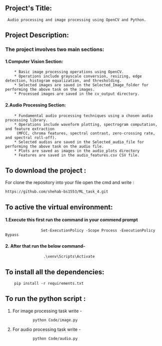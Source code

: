 ## Project's Title:

     Audio processing and image processing using OpenCV and Python.

## Project Description: 

 ### The project involves two main sections:
  
#### 1.Computer Vision Section:
        * Basic image processing operations using OpenCV.
        * Operations include grayscale conversion, resizing, edge detection, histogram equalization, and thresholding.
        * Selected images are saved in the Selected_Image_folder for performing the above task on the images.
        * Processed images are saved in the cv_output directory.
        
#### 2.Audio Processing Section:
        * Fundamental audio processing techniques using a chosen audio processing library.
        * Operations include waveform plotting, spectrogram computation, and feature extraction
         (MFCC, chroma features, spectral contrast, zero-crossing rate, and spectral roll-off).
        * Selected audios are saved in the Selected_audio_file for performing the above task on the audio file.
        * Plots are saved as images in the audio_plots directory
        * Features are saved in the audio_features.csv CSV file.


## To download the project : 

For clone the repository into your file open the cmd and write :
    
    https://github.com/shehab-bs1553/ML_task_4.git

## To active the virtual environment: 
  
   #### 1.Execute this first run the command in your commend prompt 
                    
                    Set-ExecutionPolicy -Scope Process -ExecutionPolicy Bypass 

  #### 2. After that run the below command-   
  
                     .\venv\Scripts\Activate 
## To install all the dependencies:

        pip install -r requirements.txt


## To run the python script : 
        
1. For image processing task write -
               
                python Code/image.py
2. For audio processing task write - 
        
                python Code/audio.py
